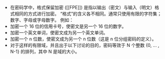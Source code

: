 - 在密码学中，格式保留加密 ([[FPE]]) 是指以输出（密文）与输入（明文）格式相同的方式进行加密。 “格式”的含义各不相同。通常只使用有限的字符集； 数字、字母或字母数字。 例如：
- 加密一个 16 位的信用卡号，使密文是另一个 16 位的数字。
- 加密一个英文单词，使密文成为另一个英文单词。
- 加密一个 n 位数，使密文成为另一个 n 位数（这是 n 位分组密码的定义）。
- 对于这样的有限域，并且出于以下讨论的目的，密码等效于 N 个整数 {0, ... , N-1} 的排列，其中 N 是域的大小。